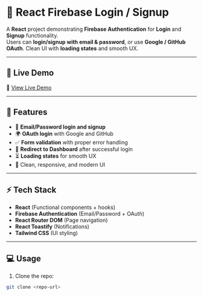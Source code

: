 # 🔑 React Firebase Login / Signup

A **React** project demonstrating **Firebase Authentication** for **Login** and **Signup** functionality.  
Users can **login/signup with email & password**, or use **Google / GitHub OAuth**. Clean UI with **loading states** and smooth UX.

---

## 🌟 Live Demo

🚀 [View Live Demo](https://react-gbp4.vercel.app/login)

---

## 🚀 Features

- 🔐 **Email/Password login and signup**  
- 🌍 **OAuth login** with Google and GitHub  
- ✅ **Form validation** with proper error handling  
- 🔄 **Redirect to Dashboard** after successful login  
- ⏳ **Loading states** for smooth UX  
- 🖤 Clean, responsive, and modern UI  

---

## ⚡ Tech Stack

- **React** (Functional components + hooks)  
- **Firebase Authentication** (Email/Password + OAuth)  
- **React Router DOM** (Page navigation)  
- **React Toastify** (Notifications)  
- **Tailwind CSS** (UI styling)  

---

## 💻 Usage

1. Clone the repo:  
```bash
git clone <repo-url>
